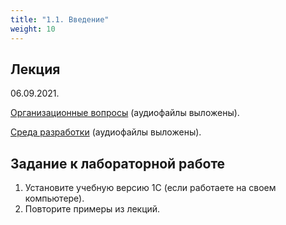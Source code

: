 ```yaml
---
title: "1.1. Введение"
weight: 10
---
```


## Лекция

06.09.2021.

<a target="_blank" rel="noopener noreferrer" href="../slides/intro.html">Организационные вопросы</a> (аудиофайлы выложены).

<a target="_blank" rel="noopener noreferrer" href="../slides/ide.html">Среда разработки</a> (аудиофайлы выложены).

## Задание к лабораторной работе

1. Установите учебную версию 1С (если работаете на своем компьютере). 
2. Повторите примеры из лекций.
